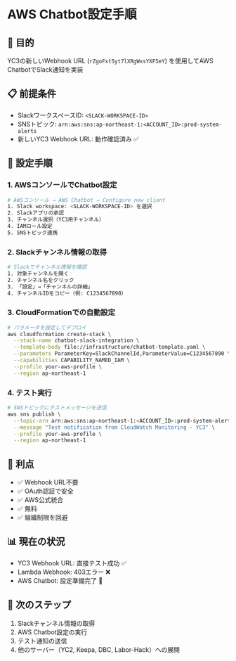 # AWS Chatbot設定手順

## 🎯 目的
YC3の新しいWebhook URL (`rZgoFxt5yt7lXRgWxsYXF5eY`) を使用してAWS ChatbotでSlack通知を実装

## 📋 前提条件
- SlackワークスペースID: `<SLACK-WORKSPACE-ID>`
- SNSトピック: `arn:aws:sns:ap-northeast-1:<ACCOUNT_ID>:prod-system-alerts`
- 新しいYC3 Webhook URL: 動作確認済み ✅

## 🚀 設定手順

### 1. AWSコンソールでChatbot設定
```bash
# AWSコンソール → AWS Chatbot → Configure new client
1. Slack workspace: <SLACK-WORKSPACE-ID> を選択
2. Slackアプリの承認
3. チャンネル選択（YC3用チャンネル）
4. IAMロール設定
5. SNSトピック連携
```

### 2. Slackチャンネル情報の取得
```bash
# Slackでチャンネル情報を確認
1. 対象チャンネルを開く
2. チャンネル名をクリック
3. 「設定」→「チャンネルの詳細」
4. チャンネルIDをコピー（例: C1234567890）
```

### 3. CloudFormationでの自動設定
```bash
# パラメータを設定してデプロイ
aws cloudformation create-stack \
  --stack-name chatbot-slack-integration \
  --template-body file://infrastructure/chatbot-template.yaml \
  --parameters ParameterKey=SlackChannelId,ParameterValue=C1234567890 \
  --capabilities CAPABILITY_NAMED_IAM \
  --profile your-aws-profile \
  --region ap-northeast-1
```

### 4. テスト実行
```bash
# SNSトピックにテストメッセージを送信
aws sns publish \
  --topic-arn arn:aws:sns:ap-northeast-1:<ACCOUNT_ID>:prod-system-alerts \
  --message "Test notification from CloudWatch Monitoring - YC3" \
  --profile your-aws-profile \
  --region ap-northeast-1
```

## 🔧 利点
- ✅ Webhook URL不要
- ✅ OAuth認証で安全
- ✅ AWS公式統合
- ✅ 無料
- ✅ 組織制限を回避

## 📊 現在の状況
- YC3 Webhook URL: 直接テスト成功 ✅
- Lambda Webhook: 403エラー ❌
- AWS Chatbot: 設定準備完了 🔄

## 🎯 次のステップ
1. Slackチャンネル情報の取得
2. AWS Chatbot設定の実行
3. テスト通知の送信
4. 他のサーバー（YC2, Keepa, DBC, Labor-Hack）への展開

